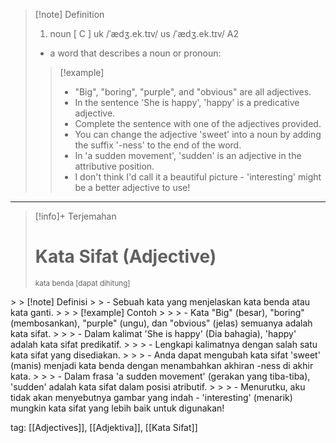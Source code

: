 >[!note] Definition
>1. noun [ C ]
uk  /ˈædʒ.ek.tɪv/ us  /ˈædʒ.ek.tɪv/
A2
>- a word that describes a noun or pronoun:
> > [!example] 
> > - "Big", "boring", "purple", and "obvious" are all adjectives.
> > - In the sentence 'She is happy', 'happy' is a predicative adjective.
> > - Complete the sentence with one of the adjectives provided.
> > - You can change the adjective 'sweet' into a noun by adding the suffix '-ness' to the end of the word.
> > - In 'a sudden movement', 'sudden' is an adjective in the attributive position.
> > - I don't think I'd call it a beautiful picture - 'interesting' might be a better adjective to use!
---

>[!info]+ Terjemahan
> # Kata Sifat (Adjective)
><small>kata benda [dapat dihitung]
</small>
> > [!note] Definisi
> > - Sebuah kata yang menjelaskan kata benda atau kata ganti.
> > > [!example] Contoh
> > > - Kata "Big" (besar), "boring" (membosankan), "purple" (ungu), dan "obvious" (jelas) semuanya adalah kata sifat.
> > > - Dalam kalimat 'She is happy' (Dia bahagia), 'happy' adalah kata sifat predikatif.
> > > - Lengkapi kalimatnya dengan salah satu kata sifat yang disediakan.
> > > - Anda dapat mengubah kata sifat 'sweet' (manis) menjadi kata benda dengan menambahkan akhiran -ness di akhir kata.
> > > - Dalam frasa 'a sudden movement' (gerakan yang tiba-tiba), 'sudden' adalah kata sifat dalam posisi atributif.
> > > - Menurutku, aku tidak akan menyebutnya gambar yang indah - 'interesting' (menarik) mungkin kata sifat yang lebih baik untuk digunakan!

tag: [[Adjectives]], [[Adjektiva]], [[Kata Sifat]]